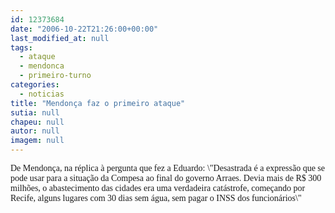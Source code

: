 ```yaml
---
id: 12373684
date: "2006-10-22T21:26:00+00:00"
last_modified_at: null
tags:
  - ataque
  - mendonca
  - primeiro-turno
categories:
  - noticias
title: "Mendonça faz o primeiro ataque"
sutia: null
chapeu: null
autor: null
imagem: null
---
```

<p><P><FONT face=Verdana>De Mendonça, na réplica à pergunta que fez a Eduardo: \"Desastrada é a expressão que se pode usar para a situação da Compesa ao final do governo Arraes. Devia mais de R$ 300 milhões, o abastecimento das cidades era uma verdadeira catástrofe, começando por Recife, alguns lugares com 30 dias sem água, sem pagar o INSS dos funcionários\"</FONT></P> </p>
